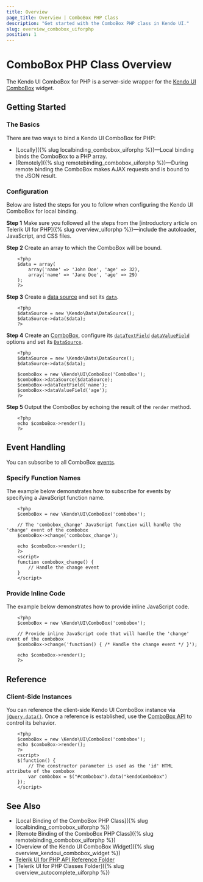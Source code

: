 ```yaml
---
title: Overview
page_title: Overview | ComboBox PHP Class
description: "Get started with the ComboBox PHP class in Kendo UI."
slug: overview_combobox_uiforphp
position: 1
---
```


# ComboBox PHP Class Overview

The Kendo UI ComboBox for PHP is a server-side wrapper for the [Kendo UI ComboBox](/api/javascript/ui/combobox) widget.

## Getting Started

### The Basics

There are two ways to bind a Kendo UI ComboBox for PHP:

* [Locally]({% slug localbinding_combobox_uiforphp %})&mdash;Local binding binds the ComboBox to a PHP array.
* [Remotely]({% slug remotebinding_combobox_uiforphp %})&mdash;During remote binding the ComboBox makes AJAX requests and is bound to the JSON result.

### Configuration

Below are listed the steps for you to follow when configuring the Kendo UI ComboBox for local binding.

**Step 1** Make sure you followed all the steps from the [introductory article on Telerik UI for PHP]({% slug overview_uiforphp %})&mdash;include the autoloader, JavaScript, and CSS files.

**Step 2** Create an array to which the ComboBox will be bound.



        <?php
        $data = array(
            array('name' => 'John Doe', 'age' => 32),
            array('name' => 'Jane Doe', 'age' => 29)
        );
        ?>
**Step 3** Create a [data source](/api/php/Kendo/Data/DataSource) and set its [`data`](/api/php/Kendo/Data/DataSource#data).



        <?php
        $dataSource = new \Kendo\Data\DataSource();
        $dataSource->data($data);
        ?>

**Step 4** Create an [ComboBox](/api/php/Kendo/UI/ComboBox), configure its [`dataTextField`](/api/php/Kendo/UI/ComboBox#datatextfield) [`dataValueField`](/api/php/Kendo/UI/ComboBox#datavaluefield) options and set its [`DataSource`](/api/php/Kendo/UI/AutoComplete#datasource).



        <?php
        $dataSource = new \Kendo\Data\DataSource();
        $dataSource->data($data);

        $comboBox = new \Kendo\UI\ComboBox('ComboBox');
        $comboBox->dataSource($dataSource);
        $comboBox->dataTextField('name');
        $comboBox->dataValueField('age');
        ?>

**Step 5** Output the ComboBox by echoing the result of the `render` method.



        <?php
        echo $comboBox->render();
        ?>

## Event Handling

You can subscribe to all ComboBox [events](/api/web/combobox#events).

### Specify Function Names

The example below demonstrates how to subscribe for events by specifying a JavaScript function name.



        <?php
        $comboBox = new \Kendo\UI\ComboBox('combobox');

        // The 'combobox_change' JavaScript function will handle the 'change' event of the combobox
        $comboBox->change('combobox_change');

        echo $comboBox->render();
        ?>
        <script>
        function combobox_change() {
            // Handle the change event
        }
        </script>

### Provide Inline Code

The example below demonstrates how to provide inline JavaScript code.



        <?php
        $comboBox = new \Kendo\UI\ComboBox('combobox');

        // Provide inline JavaScript code that will handle the 'change' event of the combobox
        $comboBox->change('function() { /* Handle the change event */ }');

        echo $comboBox->render();
        ?>

<!--*-->
## Reference

### Client-Side Instances

You can reference the client-side Kendo UI ComboBox instance via [`jQuery.data()`](http://api.jquery.com/jQuery.data/). Once a reference is established, use the [ComboBox API](/api/javascript/ui/combobox#methods) to control its behavior.



        <?php
        $comboBox = new \Kendo\UI\ComboBox('combobox');
        echo $comboBox->render();
        ?>
        <script>
        $(function() {
            // The constructor parameter is used as the 'id' HTML attribute of the combobox
            var combobox = $("#combobox").data("kendoComboBox")
        });
        </script>

## See Also

* [Local Binding of the ComboBox PHP Class]({% slug localbinding_combobox_uiforphp %})
* [Remote Binding of the ComboBox PHP Class]({% slug remotebinding_combobox_uiforphp %})
* [Overview of the Kendo UI ComboBox Widget]({% slug overview_kendoui_combobox_widget %})
* [Telerik UI for PHP API Reference Folder](/api/php/Kendo/UI/AutoComplete)
* [Telerik UI for PHP Classes Folder]({% slug overview_autocomplete_uiforphp %})
